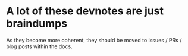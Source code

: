 # A lot of these devnotes are just braindumps

As they become more coherent, they should be moved to
issues / PRs / blog posts within the docs.
